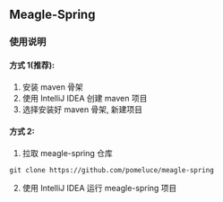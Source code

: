 ## Meagle-Spring

### 使用说明

#### 方式 1(推荐):

1. 安装 maven 骨架
2. 使用 IntelliJ IDEA 创建 maven 项目
3. 选择安装好 maven 骨架, 新建项目

#### 方式 2:

1. 拉取 meagle-spring 仓库

```
git clone https://github.com/pomeluce/meagle-spring
```

2. 使用 IntelliJ IDEA 运行 meagle-spring 项目
